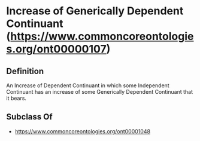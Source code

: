 # Increase of Generically Dependent Continuant (https://www.commoncoreontologies.org/ont00000107)

## Definition
An Increase of Dependent Continuant in which some Independent Continuant has an increase of some Generically Dependent Continuant that it bears.

## Subclass Of
- https://www.commoncoreontologies.org/ont00001048


